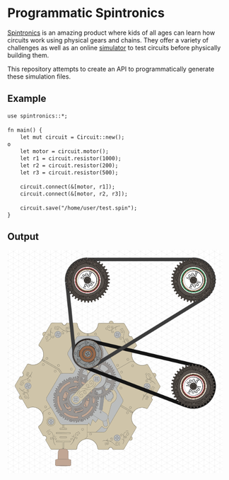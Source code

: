 # Programmatic Spintronics

[Spintronics](https://upperstory.com/en/spintronics/) is an amazing product where kids of all ages can learn how circuits work using physical gears and chains. They offer a variety of challenges as well as an online [simulator](https://simulator.spintronics.com/) to test circuits before physically building them.

This repository attempts to create an API to programmatically generate these simulation files.

## Example

```
use spintronics::*;

fn main() {
    let mut circuit = Circuit::new();
o
    let motor = circuit.motor();
    let r1 = circuit.resistor(1000);
    let r2 = circuit.resistor(200);
    let r3 = circuit.resistor(500);

    circuit.connect(&[motor, r1]);
    circuit.connect(&[motor, r2, r3]);

    circuit.save("/home/user/test.spin");
}
```

## Output

![pic](./docs/example1.png)
